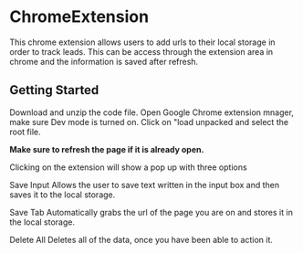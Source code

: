 # ChromeExtension

This chrome extension allows users to add urls to their local storage in order to track leads. This can be access through the extension area in chrome and the information is saved after refresh.


## Getting Started
Download and unzip the code file.
Open Google Chrome extension mnager, make sure Dev mode is turned on.
Click on "load unpacked and select the root file.

**Make sure to refresh the page if it is already open.**

Clicking on the extension will show a pop up with three options

Save Input 
Allows the user to save text written in the input box and then saves it to the local storage.

Save Tab 
Automatically grabs the url of the page you are on and stores it in the local storage.

Delete All 
Deletes all of the data, once you have been able to action it.
